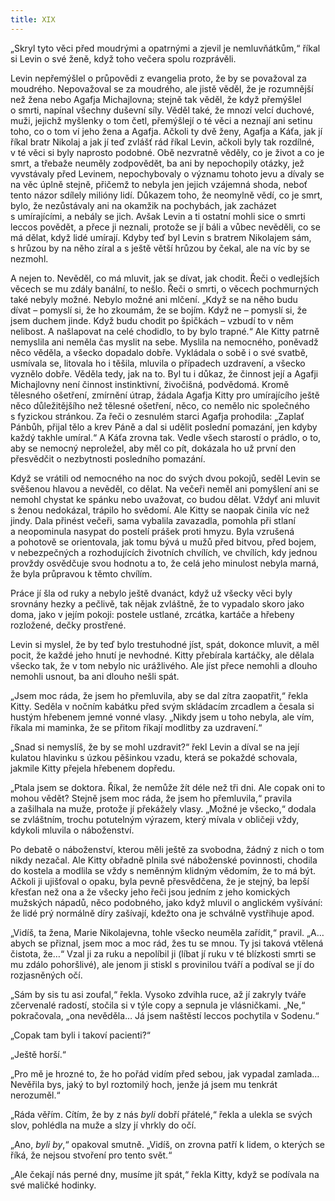 ```yaml
---
title: XIX
---
```


„Skryl tyto věci před moudrými a opatrnými a zjevil je nemluvňátkům,“ říkal si Levin o své ženě, když toho večera spolu rozprávěli.

Levin nepřemýšlel o průpovědi z evangelia proto, že by se považoval za moudrého. Nepovažoval se za moudrého, ale jistě věděl, že je rozumnější než žena nebo Agafja Michajlovna; stejně tak věděl, že když přemýšlel o smrti, napínal všechny duševní síly. Věděl také, že mnozí velcí duchové, muži, jejichž myšlenky o tom četl, přemýšlejí o té věci a neznají ani setinu toho, co o tom ví jeho žena a Agafja. Ačkoli ty dvě ženy, Agafja a Káťa, jak jí říkal bratr Nikolaj a jak jí teď zvlášť rád říkal Levin, ačkoli byly tak rozdílné, v té věci si byly naprosto podobné. Obě nezvratně věděly, co je život a co je smrt, a třebaže neuměly zodpovědět, ba ani by nepochopily otázky, jež vyvstávaly před Levinem, nepochybovaly o významu tohoto jevu a dívaly se na věc úplně stejně, přičemž to nebyla jen jejich vzájemná shoda, neboť tento názor sdílely milióny lidí. Důkazem toho, že neomylně vědí, co je smrt, bylo, že nezůstávaly ani na okamžik na pochybách, jak zacházet s umírajícími, a nebály se jich. Avšak Levin a ti ostatní mohli sice o smrti leccos povědět, a přece ji neznali, protože se jí báli a vůbec nevěděli, co se má dělat, když lidé umírají. Kdyby teď byl Levin s bratrem Nikolajem sám, s hrůzou by na něho zíral a s ještě větší hrůzou by čekal, ale na víc by se nezmohl.

A nejen to. Nevěděl, co má mluvit, jak se dívat, jak chodit. Řeči o vedlejších věcech se mu zdály banální, to nešlo. Řeči o smrti, o věcech pochmurných také nebyly možné. Nebylo možné ani mlčení. „Když se na něho budu dívat – pomyslí si, že ho zkoumám, že se bojím. Když ne – pomyslí si, že jsem duchem jinde. Když budu chodit po špičkách – vzbudí to v něm nelibost. A našlapovat na celé chodidlo, to by bylo trapné.“ Ale Kitty patrně nemyslila ani neměla čas myslit na sebe. Myslila na nemocného, poněvadž něco věděla, a všecko dopadalo dobře. Vykládala o sobě i o své svatbě, usmívala se, litovala ho i těšila, mluvila o případech uzdravení, a všecko vyznělo dobře. Věděla tedy, jak na to. Byl tu i důkaz, že činnost její a Agafji Michajlovny není činnost instinktivní, živočišná, podvědomá. Kromě tělesného ošetření, zmírnění útrap, žádala Agafja Kitty pro umírajícího ještě něco důležitějšího než tělesné ošetření, něco, co nemělo nic společného s fyzickou stránkou. Za řeči o zesnulém starci Agafja prohodila: „Zaplať Pánbůh, přijal tělo a krev Páně a dal si udělit poslední pomazání, jen kdyby každý takhle umíral.“ A Káťa zrovna tak. Vedle všech starostí o prádlo, o to, aby se nemocný neproležel, aby měl co pít, dokázala ho už první den přesvědčit o nezbytnosti posledního pomazání.

Když se vrátili od nemocného na noc do svých dvou pokojů, seděl Levin se svěšenou hlavou a nevěděl, co dělat. Na večeři neměl ani pomyšlení ani se nemohl chystat ke spánku nebo uvažovat, co budou dělat. Vždyť ani mluvit s ženou nedokázal, trápilo ho svědomí. Ale Kitty se naopak činila víc než jindy. Dala přinést večeři, sama vybalila zavazadla, pomohla při stlaní a neopominula nasypat do postelí prášek proti hmyzu. Byla vzrušená a pohotově se orientovala, jak tomu bývá u mužů před bitvou, před bojem, v nebezpečných a rozhodujících životních chvílích, ve chvílích, kdy jednou provždy osvědčuje svou hodnotu a to, že celá jeho minulost nebyla marná, že byla průpravou k těmto chvílím.

Práce jí šla od ruky a nebylo ještě dvanáct, když už všecky věci byly srovnány hezky a pečlivě, tak nějak zvláštně, že to vypadalo skoro jako doma, jako v jejím pokoji: postele ustlané, zrcátka, kartáče a hřebeny rozložené, dečky prostřené.

Levin si myslel, že by teď bylo trestuhodné jíst, spát, dokonce mluvit, a měl pocit, že každé jeho hnutí je nevhodné. Kitty přebírala kartáčky, ale dělala všecko tak, že v tom nebylo nic urážlivého. Ale jíst přece nemohli a dlouho nemohli usnout, ba ani dlouho nešli spát.

„Jsem moc ráda, že jsem ho přemluvila, aby se dal zítra zaopatřit,“ řekla Kitty. Seděla v nočním kabátku před svým skládacím zrcadlem a česala si hustým hřebenem jemné vonné vlasy. „Nikdy jsem u toho nebyla, ale vím, říkala mi maminka, že se přitom říkají modlitby za uzdravení.“

„Snad si nemyslíš, že by se mohl uzdravit?“ řekl Levin a díval se na její kulatou hlavinku s úzkou pěšinkou vzadu, která se pokaždé schovala, jakmile Kitty přejela hřebenem dopředu.

„Ptala jsem se doktora. Říkal, že nemůže žít déle než tři dni. Ale copak oni to mohou vědět? Stejně jsem moc ráda, že jsem ho přemluvila,“ pravila a zašilhala na muže, protože jí překážely vlasy. „Možné je všecko,“ dodala se zvláštním, trochu potutelným výrazem, který mívala v obličeji vždy, kdykoli mluvila o náboženství.

Po debatě o náboženství, kterou měli ještě za svobodna, žádný z nich o tom nikdy nezačal. Ale Kitty obřadně plnila své náboženské povinnosti, chodila do kostela a modlila se vždy s neměnným klidným vědomím, že to má být. Ačkoli ji ujišťoval o opaku, byla pevně přesvědčena, že je stejný, ba lepší křesťan než ona a že všecky jeho řeči jsou jedním z jeho komických mužských nápadů, něco podobného, jako když mluvil o anglickém vyšívání: že lidé prý normálně díry zašívají, kdežto ona je schválně vystřihuje apod.

„Vidíš, ta žena, Marie Nikolajevna, tohle všecko neuměla zařídit,“ pravil. „A… abych se přiznal, jsem moc a moc rád, žes tu se mnou. Ty jsi taková vtělená čistota, že…“ Vzal ji za ruku a nepolíbil ji (líbat jí ruku v té blízkosti smrti se mu zdálo pohoršlivé), ale jenom ji stiskl s provinilou tváří a podíval se jí do rozjasněných očí.

„Sám by sis tu asi zoufal,“ řekla. Vysoko zdvihla ruce, až jí zakryly tváře zčervenalé radostí, stočila si v týle copy a sepnula je vlásničkami. „Ne,“ pokračovala, „ona nevěděla… Já jsem naštěstí leccos pochytila v Sodenu.“

„Copak tam byli i takoví pacienti?“

„Ještě horší.“

„Pro mě je hrozné to, že ho pořád vidím před sebou, jak vypadal zamlada… Nevěřila bys, jaký to byl roztomilý hoch, jenže já jsem mu tenkrát nerozuměl.“

„Ráda věřím. Cítím, že by z nás _byli_ dobří přátelé,“ řekla a ulekla se svých slov, pohlédla na muže a slzy jí vhrkly do očí.

„Ano, _byli by_,“ opakoval smutně. „Vidíš, on zrovna patří k lidem, o kterých se říká, že nejsou stvoření pro tento svět.“

„Ale čekají nás perné dny, musíme jít spát,“ řekla Kitty, když se podívala na své maličké hodinky.
